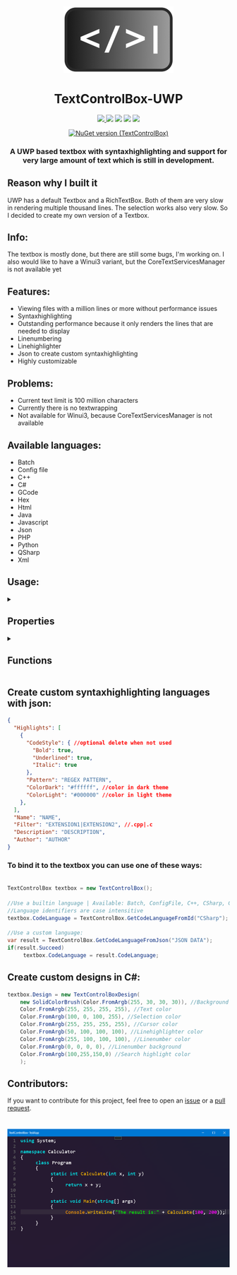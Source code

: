 
<div align="center">
<img src="images/Icon1.png" height="150px" width="auto">
<h1>TextControlBox-UWP</h1>
</div>

<div align="center">
     <a href="https://www.microsoft.com/store/productId/9NWL9M9JPQ36">
         <img src="https://img.shields.io/badge/Download demo App-Microsoft%20Store-brightgreen?style=flat">
    </a>
<img src="https://img.shields.io/github/issues/FrozenAssassine/TextControlBox-UWP.svg?style=flat">
<img src="https://img.shields.io/github/issues-closed/FrozenAssassine/TextControlBox-UWP.svg">
<img src="https://img.shields.io/github/stars/FrozenAssassine/TextControlBox-UWP.svg">
<img src="https://img.shields.io/github/repo-size/FrozenAssassine/TextControlBox-UWP">

[![NuGet version (TextControlBox)](https://img.shields.io/nuget/v/TextControlBox.JuliusKirsch)](https://www.nuget.org/packages/TextControlBox.JuliusKirsch)

</div>

<h3 align="center">A UWP based textbox with syntaxhighlighting and support for very large amount of text which is still in development.</h3>

## Reason why I built it
UWP has a default Textbox and a RichTextBox. Both of them are very slow in rendering multiple thousand lines. The selection works also very slow. So I decided to create my own version of a Textbox.

## Info:
The textbox is mostly done, but there are still some bugs, I'm working on.
I also would like to have a Winui3 variant, but the CoreTextServicesManager is not available yet

## Features:
- Viewing files with a million lines or more without performance issues
- Syntaxhighlighting
- Outstanding performance because it only renders the lines that are needed to display
- Linenumbering
- Linehighlighter
- Json to create custom syntaxhighlighting
- Highly customizable


## Problems:
- Current text limit is 100 million characters
- Currently there is no textwrapping
- Not available for Winui3, because CoreTextServicesManager is not available

## Available languages:
- Batch
- Config file
- C++
- C#
- GCode
- Hex
- Html
- Java
- Javascript
- Json
- PHP
- Python
- QSharp
- Xml

## Usage:

<details><summary><h2>Properties</h2></summary> 
 
 ```
- ScrollBarPosition (get/set)
- CharacterCount (get)
- NumberOfLines (get)
- CurrentLineIndex (get)
- SelectedText (get/set)
- SelectionStart (get/set)
- SelectionLength (get/set)
- ContextFlyoutDisabled (get/set)
- ContextFlyout (get/set)
- CursorSize (get/set)
- ShowLineNumbers (get/set)
- ShowLineHighlighter (get/set)
- ZoomFactor (get/set)
- IsReadonly (get/set)
- Text (get/set)
- RenderedFontSize (get)
- FontSize (get/set)
- FontFamily (get/set)
- Cursorposition (get/set)
- SpaceBetweenLineNumberAndText (get/set)
- LineEnding (get/set)
- SyntaxHighlighting (get/set)
- CodeLanguage (get/set)
- RequestedTheme (get/set)
- Design (get/set)
- static CodeLanguages (get/set) 
- VerticalScrollSensitivity (get/set)
- HorizontalScrollSensitivity (get/set)
- VerticalScroll (get/set)
- HorizontalScroll (get/set)
- CornerRadius (get/set)
- UseSpacesInsteadTabs (get/set)
- NumberOfSpacesForTab (get/set)
  ```
</details>
<details>
  <summary><h2>Functions</h2></summary>
 
  ```
- SelectLine(index)
- GoToLine(index)
- SetText(text)
- LoadText(text)
- Paste()
- Copy()
- Cut()
- GetText()
- SetSelection(start, length)
- SelectAll()
- ClearSelection()
- Undo()
- Redo()
- ScrollLineToCenter(line)
- ScrollOneLineUp()
- ScrollOneLineDown()
- ScrollLineIntoView(line)
- ScrollTopIntoView()
- ScrollBottomIntoView()
- ScrollPageUp()
- ScrollPageDown()
- GetLineContent(line)
- GetLinesContent(startline, count)
- SetLineContent(line, text)
- DeleteLine(line)
- AddLine(position, text)
- FindInText(pattern)
- SurroundSelectionWith(value)
- SurroundSelectionWith(value1, value2)
- DuplicateLine(line)
- FindInText(word, up, matchCase, wholeWord)
- ReplaceInText(word, replaceword, up, matchCase, wholeword)
- ReplaceAll(word, replaceword, up, matchCase, wholeword)
- static GetCodeLanguageFromJson(jsondata)
- static SelectCodeLanguageById(identifier)
- Unload()
- ClearUndoRedoHistory()
  ```
</details>

## Create custom syntaxhighlighting languages with json:
```json
{
  "Highlights": [
    {
      "CodeStyle": { //optional delete when not used
        "Bold": true, 
        "Underlined": true, 
        "Italic": true
      },
      "Pattern": "REGEX PATTERN",
      "ColorDark": "#ffffff", //color in dark theme
      "ColorLight": "#000000" //color in light theme
    },
  ],
  "Name": "NAME",
  "Filter": "EXTENSION1|EXTENSION2", //.cpp|.c
  "Description": "DESCRIPTION",
  "Author": "AUTHOR"
}  
```

### To bind it to the textbox you can use one of these ways:
```cs

TextControlBox textbox = new TextControlBox();

//Use a builtin language | Available: Batch, ConfigFile, C++, CSharp, GCode, Hex, Html, Javascript, Json Json, PHP, Python, QSharp, Xml
//Language identifiers are case intensitive
textbox.CodeLanguage = TextControlBox.GetCodeLanguageFromId("CSharp");

//Use a custom language:
var result = TextControlBox.GetCodeLanguageFromJson("JSON DATA");
if(result.Succeed)
     textbox.CodeLanguage = result.CodeLanguage; 
```

## Create custom designs in C#:
```cs
textbox.Design = new TextControlBoxDesign(
    new SolidColorBrush(Color.FromArgb(255, 30, 30, 30)), //Background brush
    Color.FromArgb(255, 255, 255, 255), //Text color
    Color.FromArgb(100, 0, 100, 255), //Selection color
    Color.FromArgb(255, 255, 255, 255), //Cursor color
    Color.FromArgb(50, 100, 100, 100), //Linehighlighter color
    Color.FromArgb(255, 100, 100, 100), //Linenumber color
    Color.FromArgb(0, 0, 0, 0), //Linenumber background
    Color.FromArgb(100,255,150,0) //Search highlight color
    );
```


## Contributors:
If you want to contribute for this project, feel free to open an <a href="https://github.com/FrozenAssassine/TextControlBox-UWP/issues/new">issue</a> or a <a href="https://github.com/FrozenAssassine/TextControlBox-UWP/pulls">pull request</a>.

#

<img src="images/image1.png">
